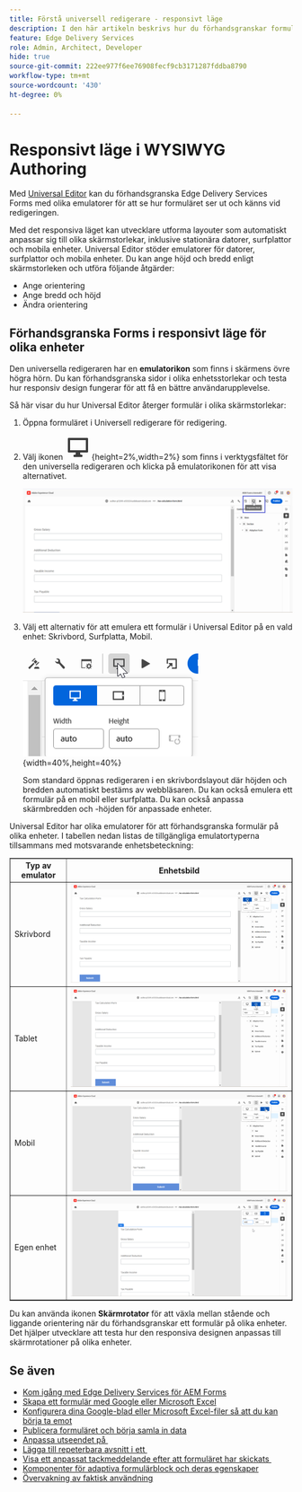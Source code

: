 ```yaml
---
title: Förstå universell redigerare - responsivt läge
description: I den här artikeln beskrivs hur du förhandsgranskar formulär med olika emulatorer i den universella redigeraren för att se hur de ser ut och känns under utvecklingen.
feature: Edge Delivery Services
role: Admin, Architect, Developer
hide: true
source-git-commit: 222ee977f6ee76908fecf9cb3171287fddba8790
workflow-type: tm+mt
source-wordcount: '430'
ht-degree: 0%

---
```



# Responsivt läge i WYSIWYG Authoring

Med [Universal Editor](/help/edge/docs/forms/universal-editor/overview-universal-editor-for-edge-delivery-services-for-forms.md) kan du förhandsgranska Edge Delivery Services Forms med olika emulatorer för att se hur formuläret ser ut och känns vid redigeringen.

Med det responsiva läget kan utvecklare utforma layouter som automatiskt anpassar sig till olika skärmstorlekar, inklusive stationära datorer, surfplattor och mobila enheter. Universal Editor stöder emulatorer för datorer, surfplattor och mobila enheter. Du kan ange höjd och bredd enligt skärmstorleken och utföra följande åtgärder:
* Ange orientering
* Ange bredd och höjd
* Ändra orientering

## Förhandsgranska Forms i responsivt läge för olika enheter

Den universella redigeraren har en **emulatorikon** som finns i skärmens övre högra hörn. Du kan förhandsgranska sidor i olika enhetsstorlekar och testa hur responsiv design fungerar för att få en bättre användarupplevelse.

Så här visar du hur Universal Editor återger formulär i olika skärmstorlekar:

1. Öppna formuläret i Universell redigerare för redigering.
1. Välj ikonen ![Emulator](/help/edge/docs/forms/universal-editor/assets/emulator.png){height=2%,width=2%} som finns i verktygsfältet för den universella redigeraren och klicka på emulatorikonen för att visa alternativet.

   ![Responsivt läge](/help/edge/docs/forms/universal-editor/assets/universal-editor-emulator.png)

1. Välj ett alternativ för att emulera ett formulär i Universal Editor på en vald enhet: Skrivbord, Surfplatta, Mobil.

   ![Responsivt läge](/help/edge/docs/forms/universal-editor/assets/ue-responsivemode.png){width=40%,height=40%}

   Som standard öppnas redigeraren i en skrivbordslayout där höjden och bredden automatiskt bestäms av webbläsaren. Du kan också emulera ett formulär på en mobil eller surfplatta. Du kan också anpassa skärmbredden och -höjden för anpassade enheter.

Universal Editor har olika emulatorer för att förhandsgranska formulär på olika enheter. I tabellen nedan listas de tillgängliga emulatortyperna tillsammans med motsvarande enhetsbeteckning:

<table border="1" style="text-align:" left; border-collapse: collapse;">
    <tr>
        <th style="width: 20%">Typ av emulator</th>
        <th style="width: 80%">Enhetsbild</th>
    </tr>
    <tr>
        <td style="width: 20%">Skrivbord</td>
        <td style="width: 80%"><img src="/help/edge/docs/forms/universal-editor/assets/universal-editor-desktop.png" alt="Desktop Emulator" style="width: auto; height: auto"></td>
    </tr>
    <tr>
        <td style="width: 20%">Tablet</td>
        <td style="width: 80%"><img src="/help/edge/docs/forms/universal-editor/assets/universal-editor-tab.png" alt="Tablettemulator" style="width: auto; height: auto"></td>
    </tr>
    <tr>
        <td style="width: 20%">Mobil</td>
        <td style="width: 80%"><img src="/help/edge/docs/forms/universal-editor/assets/universal-editor-mobile.png" alt="Mobile Emulator" style="width: auto; height: auto"></td>
    </tr>
    <tr>
        <td style="width: 20%">Egen enhet</td>
        <td style="width: 80%"><img src="/help/edge/docs/forms/universal-editor/assets/universal-editor-custom.png" alt="Emulator för anpassad enhet" style="width: auto; height: auto"></td>
    </tr>
</table>

Du kan använda ikonen **Skärmrotator** för att växla mellan stående och liggande orientering när du förhandsgranskar ett formulär på olika enheter. Det hjälper utvecklare att testa hur den responsiva designen anpassas till skärmrotationer på olika enheter.

## Se även

* [Kom igång med Edge Delivery Services för AEM Forms](/help/edge/docs/forms/tutorial.md)
* [Skapa ett formulär med Google eller Microsoft Excel](/help/edge/docs/forms/create-forms.md)
* [Konfigurera dina Google-blad eller Microsoft Excel-filer så att du kan börja ta emot &#x200B;](/help/edge/docs/forms/submit-forms.md)
* [Publicera formuläret och börja samla in data](/help/edge/docs/forms/publish-forms.md)
* [Anpassa utseendet på &#x200B;](/help/edge/docs/forms/style-theme-forms.md)
* [Lägga till repeterbara avsnitt i ett &#x200B;](/help/edge/docs/forms/repeatable-forms.md)
* [Visa ett anpassat tackmeddelande efter att formuläret har skickats &#x200B;](/help/edge/docs/forms/thank-you-page-form.md)
* [Komponenter för adaptiva formulärblock och deras egenskaper](/help/edge/docs/forms/form-components.md)
* [Övervakning av faktisk användning](https://www.aem.live/developer/rum#authentication)


